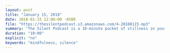 ```yaml
---
layout: post
title: "January 15, 2018"
date: 2018-01-15 12:00:00 -0500
file: "https://thesilentpodcast.s3.amazonaws.com/4-20180115.mp3"
summary: "The Silent Podcast is a 10-minute pocket of stillness in your day. Listen to it at a set time every day, in the middle of a busy commute, or when you simply need a break from all of the hustle and bustle of distraction around you."
duration: "10:00"
explicit: "no"
keywords: "mindfulness, silence"
---
```

